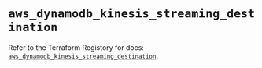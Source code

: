 # `aws_dynamodb_kinesis_streaming_destination`

Refer to the Terraform Registory for docs: [`aws_dynamodb_kinesis_streaming_destination`](https://registry.terraform.io/providers/hashicorp/aws/5.6.1/docs/resources/dynamodb_kinesis_streaming_destination).
